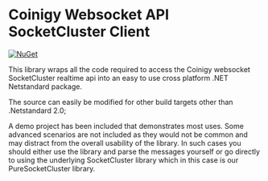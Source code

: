 # Coinigy Websocket API SocketCluster Client

[![NuGet](https://img.shields.io/nuget/v/Nuget.Core.svg)](https://www.nuget.org/packages/CoinigyWebsocketClient)

This library wraps all the code required to access the Coinigy websocket SocketCluster realtime api into an easy to use cross platform .NET Netstandard package.

The source can easily be modified for other build targets other than .Netstandard 2.0;

A demo project has been included that demonstrates most uses. Some advanced scenarios are not included as they would not be common and may distract from the overall usability of the library. In such cases you should either use the library and parse the messages yourself or go directly to using the underlying SocketCluster library which in this case is our PureSocketCluster library.

